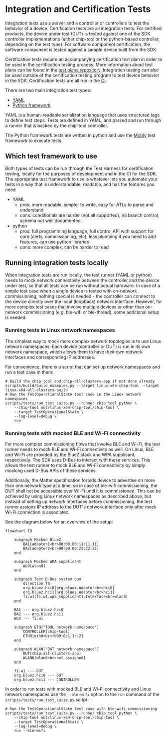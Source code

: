 # Integration and Certification Tests

Integration tests use a server and a controller or controllers to test the
behavior of a device. Certification tests are all integration tests. For
certified products, the device under test (DUT) is tested against one of the SDK
controller implementations (either chip-tool or the python-based controller,
depending on the test type). For software component certification, the software
component is tested against a sample device built from the SDK.

Certification tests require an accompanying certification test plan in order to
be used in the certification testing process. More information about test plans
can be found in the
[test plans repository](https://github.com/CHIP-Specifications/chip-test-plans/tree/master/docs).
Integration testing can also be used outside of the certification testing
program to test device behavior in the SDK. Certification tests are all run in
the [CI](./ci_testing).

There are two main integration test types:

-   [YAML](./yaml.md)
-   [Python framework](./python.md)

YAML is a human-readable serialization language that uses structured tags to
define test steps. Tests are defined in YAML, and parsed and run through a
runner that is backed by the chip-tool controller.

The Python framework tests are written in python and use the
[Mobly](https://github.com/google/mobly) test framework to execute tests.

## Which test framework to use

Both types of tests can be run through the Test Harness for certification
testing, locally for the purposes of development and in the CI for the SDK. The
appropriate test framework to use is whatever lets you automate your tests in a
way that is understandable, readable, and has the features you need

-   YAML
    -   pros: more readable, simpler to write, easy for ATLs to parse and
        understand
    -   cons: conditionals are harder (not all supported), no branch control,
        schema not well documented
-   python
    -   pros: full programming language, full control API with support for core
        (certs, commissioning, etc), less plumbing if you need to add features,
        can use python libraries
    -   cons: more complex, can be harder to read

## Running integration tests locally

When integration tests are run locally, the test runner (YAML or python) needs
to mock network connectivity between the controller and the device under test,
so that all tests can be run without actual hardware. In case of a simple test
case when a single device is tested with on-network commissioning, nothing
special is needed - the controller can connect to the device directly over the
local (loopback) network interface. However, for more complex test cases that
involve multiple devices or other than on-network commissioning (e.g. ble-wifi
or ble-thread), some additional setup is needed.

### Running tests in Linux network namespaces

The simplest way to mock more complex network topologies is to use Linux network
namespaces. Each device (controller or DUT) is run in its own network namespace,
which allows them to have their own network interfaces and corresponding IP
addresses.

For convenience, there is a script that can set up network namespaces and run a
test case in them:

```shell
# Build the chip-tool and chip-all-clusters-app if not done already
scripts/build/build_examples.py --target linux-x64-chip-tool --target linux-x64-all-clusters build
# Run the TestOperationalState test case in the Linux network namespaces
scripts/tests/run_test_suite.py --runner chip_tool_python \
    --chip-tool out/linux-x64-chip-tool/chip-tool \
    --target TestOperationalState \
    --log-level=debug \
    run
```

### Running tests with mocked BLE and Wi-Fi connectivity

For more complex commissioning flows that involve BLE and Wi-Fi, the test runner
needs to mock BLE and Wi-Fi connectivity as well. On Linux, BLE and Wi-Fi are
provided by the BlueZ stack and WPA supplicant, respectively. The SDK uses D-Bus
to interact with these services. This allows the test runner to mock BLE and
Wi-Fi connectivity by simply mocking used D-Bus APIs of these services.

Additionally, the Matter specification forbids device to advertise on more than
one network type at a time, so in case of ble-wifi commissioning, the DUT shall
not be accessible over Wi-Fi until it is commissioned. This can be achieved by
using Linux network namespaces as described above, but instead of setting up
network interfaces before commissioning, the test runner assigns IP address to
the DUT's network interface only after mock Wi-Fi connection is associated.

See the diagram below for an overview of the setup:

```mermaid
flowchart TD

    subgraph Mocked BlueZ
        BA1[adapter1<br>00:00:00:11:11:11]
        BA2[adapter2<br>00:00:00:22:22:22]
    end

    subgraph Mocked WPA supplicant
        WL0[wlan0]
    end

    subgraph Test D-Bus system bus
        direction TB
        org.bluez.hci0[org.bluez.Adapter<br>hci0]
        org.bluez.hci1[org.bluez.Adapter<br>hci1]
        fi.w1[fi.w1.wpa_supplicant1.Interface<br>wlan0]
    end

    BA1 --- org.bluez.hci0
    BA2 --- org.bluez.hci1
    WL0 --- fi.w1

    subgraph ETH["TOOL network namespace"]
        CONTROLLER[chip-tool]
        ETH0[eth0<br>fd00:0:1:1::2]
    end

    subgraph WLAN["DUT network namespace"]
        DUT[chip-all-clusters-app]
        WLAN0[wlan0<br>not assigned]
    end

    fi.w1 --- DUT
    org.bluez.hci0 --- DUT
    org.bluez.hci1 --- CONTROLLER

```

In order to run tests with mocked BLE and Wi-Fi connectivity and Linux network
namespaces use the `--ble-wifi` option to the `run` command of the
`scripts/tests/run_test_suite.py` script:

```shell
# Run the TestOperationalState test case with ble-wifi commissioning
scripts/tests/run_test_suite.py --runner chip_tool_python \
    --chip-tool out/linux-x64-chip-tool/chip-tool \
    --target TestOperationalState \
    --log-level=debug \
    run --ble-wifi
```
